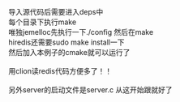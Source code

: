 导入源代码后需要进入deps中<br />
每个目录下执行make<br />
唯独jemelloc先执行一下./config 然后在make<br />
hiredis还需要sudo make install一下<br />
然后加入本例子的cmake就可以运行了<br />
<br />
用clion读redis代码方便多了！！<br />
<br />
另外server的启动文件是server.c 从这开始跟就好了<br />
